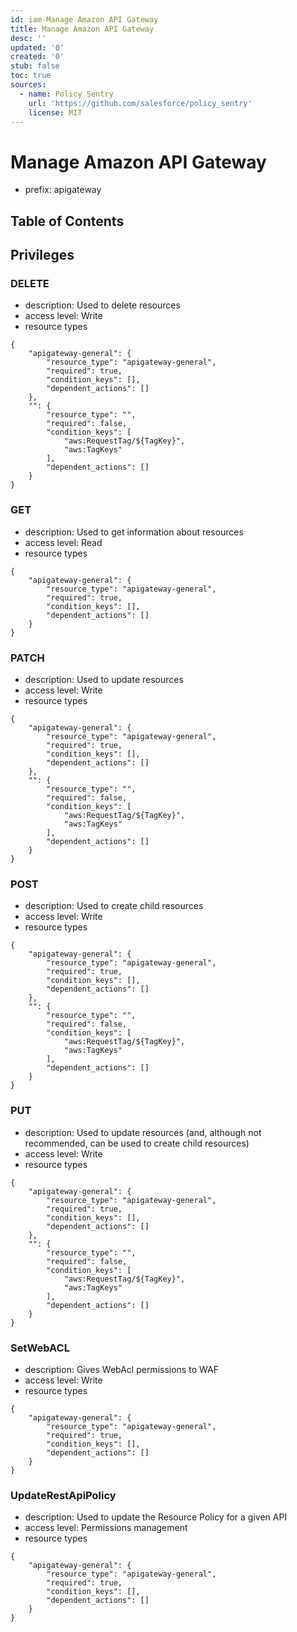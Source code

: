 ```yaml
---
id: iam-Manage Amazon API Gateway
title: Manage Amazon API Gateway
desc: ''
updated: '0'
created: '0'
stub: false
toc: true
sources:
  - name: Policy Sentry
    url: 'https://github.com/salesforce/policy_sentry'
    license: MIT
---
```

# Manage Amazon API Gateway
- prefix: apigateway

## Table of Contents

## Privileges
### DELETE
- description: Used to delete resources
- access level: Write
- resource types
```
{
    "apigateway-general": {
        "resource_type": "apigateway-general",
        "required": true,
        "condition_keys": [],
        "dependent_actions": []
    },
    "": {
        "resource_type": "",
        "required": false,
        "condition_keys": [
            "aws:RequestTag/${TagKey}",
            "aws:TagKeys"
        ],
        "dependent_actions": []
    }
}
```
### GET
- description: Used to get information about resources
- access level: Read
- resource types
```
{
    "apigateway-general": {
        "resource_type": "apigateway-general",
        "required": true,
        "condition_keys": [],
        "dependent_actions": []
    }
}
```
### PATCH
- description: Used to update resources
- access level: Write
- resource types
```
{
    "apigateway-general": {
        "resource_type": "apigateway-general",
        "required": true,
        "condition_keys": [],
        "dependent_actions": []
    },
    "": {
        "resource_type": "",
        "required": false,
        "condition_keys": [
            "aws:RequestTag/${TagKey}",
            "aws:TagKeys"
        ],
        "dependent_actions": []
    }
}
```
### POST
- description: Used to create child resources
- access level: Write
- resource types
```
{
    "apigateway-general": {
        "resource_type": "apigateway-general",
        "required": true,
        "condition_keys": [],
        "dependent_actions": []
    },
    "": {
        "resource_type": "",
        "required": false,
        "condition_keys": [
            "aws:RequestTag/${TagKey}",
            "aws:TagKeys"
        ],
        "dependent_actions": []
    }
}
```
### PUT
- description: Used to update resources (and, although not recommended, can be used to create child resources)
- access level: Write
- resource types
```
{
    "apigateway-general": {
        "resource_type": "apigateway-general",
        "required": true,
        "condition_keys": [],
        "dependent_actions": []
    },
    "": {
        "resource_type": "",
        "required": false,
        "condition_keys": [
            "aws:RequestTag/${TagKey}",
            "aws:TagKeys"
        ],
        "dependent_actions": []
    }
}
```
### SetWebACL
- description: Gives WebAcl permissions to WAF
- access level: Write
- resource types
```
{
    "apigateway-general": {
        "resource_type": "apigateway-general",
        "required": true,
        "condition_keys": [],
        "dependent_actions": []
    }
}
```
### UpdateRestApiPolicy
- description: Used to update the Resource Policy for a given API
- access level: Permissions management
- resource types
```
{
    "apigateway-general": {
        "resource_type": "apigateway-general",
        "required": true,
        "condition_keys": [],
        "dependent_actions": []
    }
}
```
